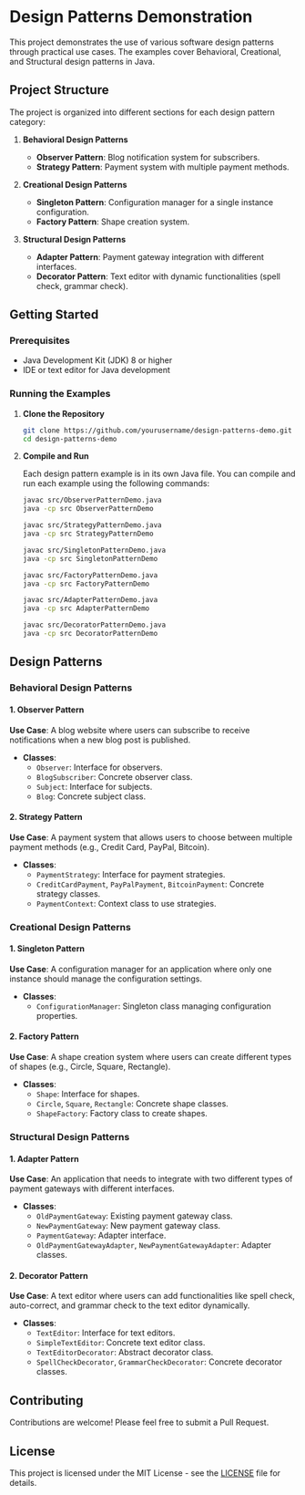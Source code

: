 # Design Patterns Demonstration

This project demonstrates the use of various software design patterns through practical use cases. The examples cover Behavioral, Creational, and Structural design patterns in Java.

## Project Structure

The project is organized into different sections for each design pattern category:

1. **Behavioral Design Patterns**
    - **Observer Pattern**: Blog notification system for subscribers.
    - **Strategy Pattern**: Payment system with multiple payment methods.

2. **Creational Design Patterns**
    - **Singleton Pattern**: Configuration manager for a single instance configuration.
    - **Factory Pattern**: Shape creation system.

3. **Structural Design Patterns**
    - **Adapter Pattern**: Payment gateway integration with different interfaces.
    - **Decorator Pattern**: Text editor with dynamic functionalities (spell check, grammar check).

## Getting Started

### Prerequisites

- Java Development Kit (JDK) 8 or higher
- IDE or text editor for Java development

### Running the Examples

1. **Clone the Repository**

    ```bash
    git clone https://github.com/yourusername/design-patterns-demo.git
    cd design-patterns-demo
    ```

2. **Compile and Run**

    Each design pattern example is in its own Java file. You can compile and run each example using the following commands:

    ```bash
    javac src/ObserverPatternDemo.java
    java -cp src ObserverPatternDemo

    javac src/StrategyPatternDemo.java
    java -cp src StrategyPatternDemo

    javac src/SingletonPatternDemo.java
    java -cp src SingletonPatternDemo

    javac src/FactoryPatternDemo.java
    java -cp src FactoryPatternDemo

    javac src/AdapterPatternDemo.java
    java -cp src AdapterPatternDemo

    javac src/DecoratorPatternDemo.java
    java -cp src DecoratorPatternDemo
    ```

## Design Patterns

### Behavioral Design Patterns

#### 1. Observer Pattern

**Use Case**: A blog website where users can subscribe to receive notifications when a new blog post is published.

- **Classes**:
    - `Observer`: Interface for observers.
    - `BlogSubscriber`: Concrete observer class.
    - `Subject`: Interface for subjects.
    - `Blog`: Concrete subject class.

#### 2. Strategy Pattern

**Use Case**: A payment system that allows users to choose between multiple payment methods (e.g., Credit Card, PayPal, Bitcoin).

- **Classes**:
    - `PaymentStrategy`: Interface for payment strategies.
    - `CreditCardPayment`, `PayPalPayment`, `BitcoinPayment`: Concrete strategy classes.
    - `PaymentContext`: Context class to use strategies.

### Creational Design Patterns

#### 1. Singleton Pattern

**Use Case**: A configuration manager for an application where only one instance should manage the configuration settings.

- **Classes**:
    - `ConfigurationManager`: Singleton class managing configuration properties.

#### 2. Factory Pattern

**Use Case**: A shape creation system where users can create different types of shapes (e.g., Circle, Square, Rectangle).

- **Classes**:
    - `Shape`: Interface for shapes.
    - `Circle`, `Square`, `Rectangle`: Concrete shape classes.
    - `ShapeFactory`: Factory class to create shapes.

### Structural Design Patterns

#### 1. Adapter Pattern

**Use Case**: An application that needs to integrate with two different types of payment gateways with different interfaces.

- **Classes**:
    - `OldPaymentGateway`: Existing payment gateway class.
    - `NewPaymentGateway`: New payment gateway class.
    - `PaymentGateway`: Adapter interface.
    - `OldPaymentGatewayAdapter`, `NewPaymentGatewayAdapter`: Adapter classes.

#### 2. Decorator Pattern

**Use Case**: A text editor where users can add functionalities like spell check, auto-correct, and grammar check to the text editor dynamically.

- **Classes**:
    - `TextEditor`: Interface for text editors.
    - `SimpleTextEditor`: Concrete text editor class.
    - `TextEditorDecorator`: Abstract decorator class.
    - `SpellCheckDecorator`, `GrammarCheckDecorator`: Concrete decorator classes.

## Contributing

Contributions are welcome! Please feel free to submit a Pull Request.

## License

This project is licensed under the MIT License - see the [LICENSE](LICENSE) file for details.
